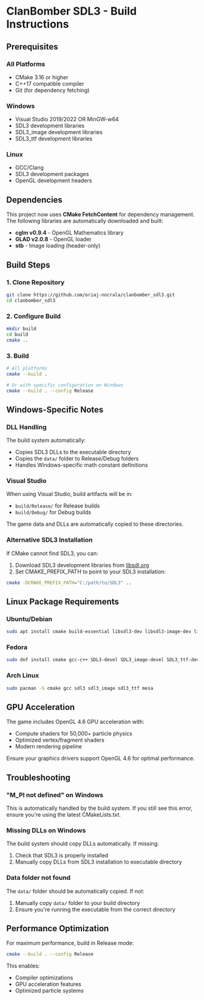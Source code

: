 # ClanBomber SDL3 - Build Instructions

## Prerequisites

### All Platforms
- CMake 3.16 or higher
- C++17 compatible compiler
- Git (for dependency fetching)

### Windows
- Visual Studio 2019/2022 OR MinGW-w64
- SDL3 development libraries
- SDL3_image development libraries  
- SDL3_ttf development libraries

### Linux
- GCC/Clang
- SDL3 development packages
- OpenGL development headers

## Dependencies

This project now uses **CMake FetchContent** for dependency management. The following libraries are automatically downloaded and built:

- **cglm v0.9.4** - OpenGL Mathematics library
- **GLAD v2.0.8** - OpenGL loader
- **stb** - Image loading (header-only)

## Build Steps

### 1. Clone Repository
```bash
git clone https://github.com/oriaj-nocrala/clanbomber_sdl3.git
cd clanbomber_sdl3
```

### 2. Configure Build
```bash
mkdir build
cd build
cmake ..
```

### 3. Build
```bash
# All platforms
cmake --build .

# Or with specific configuration on Windows
cmake --build . --config Release
```

## Windows-Specific Notes

### DLL Handling
The build system automatically:
- Copies SDL3 DLLs to the executable directory
- Copies the `data/` folder to Release/Debug folders
- Handles Windows-specific math constant definitions

### Visual Studio
When using Visual Studio, build artifacts will be in:
- `build/Release/` for Release builds
- `build/Debug/` for Debug builds

The game data and DLLs are automatically copied to these directories.

### Alternative SDL3 Installation
If CMake cannot find SDL3, you can:
1. Download SDL3 development libraries from [libsdl.org](https://www.libsdl.org)
2. Set CMAKE_PREFIX_PATH to point to your SDL3 installation:
```bash
cmake -DCMAKE_PREFIX_PATH="C:/path/to/SDL3" ..
```

## Linux Package Requirements

### Ubuntu/Debian
```bash
sudo apt install cmake build-essential libsdl3-dev libsdl3-image-dev libsdl3-ttf-dev libgl1-mesa-dev
```

### Fedora
```bash
sudo dnf install cmake gcc-c++ SDL3-devel SDL3_image-devel SDL3_ttf-devel mesa-libGL-devel
```

### Arch Linux
```bash
sudo pacman -S cmake gcc sdl3 sdl3_image sdl3_ttf mesa
```

## GPU Acceleration

The game includes OpenGL 4.6 GPU acceleration with:
- Compute shaders for 50,000+ particle physics
- Optimized vertex/fragment shaders
- Modern rendering pipeline

Ensure your graphics drivers support OpenGL 4.6 for optimal performance.

## Troubleshooting

### "M_PI not defined" on Windows
This is automatically handled by the build system. If you still see this error, ensure you're using the latest CMakeLists.txt.

### Missing DLLs on Windows
The build system should copy DLLs automatically. If missing:
1. Check that SDL3 is properly installed
2. Manually copy DLLs from SDL3 installation to executable directory

### Data folder not found
The `data/` folder should be automatically copied. If not:
1. Manually copy `data/` folder to your build directory
2. Ensure you're running the executable from the correct directory

## Performance Optimization

For maximum performance, build in Release mode:
```bash
cmake --build . --config Release
```

This enables:
- Compiler optimizations
- GPU acceleration features
- Optimized particle systems